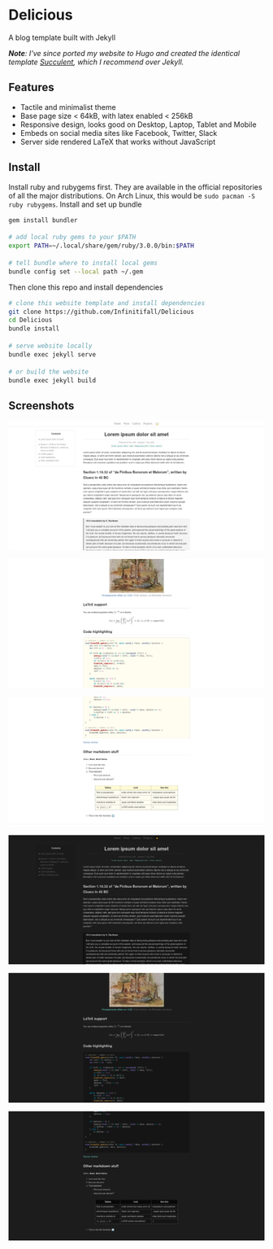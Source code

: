 # Delicious

A blog template built with Jekyll

***Note**: I've since ported my website to Hugo and created the identical template [Succulent](https://github.com/Infinitifall/Succulent), which I recommend over Jekyll.*

## Features

- Tactile and minimalist theme
- Base page size < 64kB, with latex enabled < 256kB
- Responsive design, looks good on Desktop, Laptop, Tablet and Mobile
- Embeds on social media sites like Facebook, Twitter, Slack
- Server side rendered LaTeX that works without JavaScript


## Install

Install ruby and rubygems first. They are available in the official repositories of all the major distributions. On Arch Linux, this would be `sudo pacman -S ruby rubygems`. Install and set up bundle

```bash
gem install bundler

# add local ruby gems to your $PATH
export PATH=~/.local/share/gem/ruby/3.0.0/bin:$PATH

# tell bundle where to install local gems
bundle config set --local path ~/.gem
```

Then clone this repo and install dependencies

```bash
# clone this website template and install dependencies
git clone https://github.com/Infinitifall/Delicious
cd Delicious
bundle install

# serve website locally
bundle exec jekyll serve

# or build the website
bundle exec jekyll build
```


## Screenshots

![Light theme screenshot of text and quotes](assets/images/light.jpeg)

![Light theme screenshot of image code and latex](assets/images/light2.jpeg)

![Light theme screenshot  markdown lists and tables](assets/images/light3.jpeg)

![Dark theme screenshot of text and quotes](assets/images/dark.jpeg)

![Dark theme screenshot of image code and latex](assets/images/dark2.jpeg)

![Dark theme screenshot  markdown lists and tables](assets/images/dark3.jpeg)


